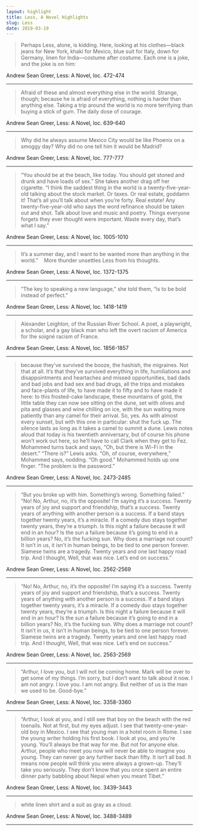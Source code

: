 ```yaml
---
layout: highlight
title: Less, A Novel Highlights
slug: Less
date: 2019-03-19
---
```


> Perhaps Less, alone, is kidding. Here, looking at his clothes—black jeans for New York, khaki for Mexico, blue suit for Italy, down for Germany, linen for India—costume after costume. Each one is a joke, and the joke is on him:

Andrew Sean Greer, Less: A Novel, loc. 472-474
<hr>


> Afraid of these and almost everything else in the world. Strange, though; because he is afraid of everything, nothing is harder than anything else. Taking a trip around the world is no more terrifying than buying a stick of gum. The daily dose of courage.

Andrew Sean Greer, Less: A Novel, loc. 639-640
<hr>


> Why did he always assume Mexico City would be like Phoenix on a smoggy day? Why did no one tell him it would be Madrid?

Andrew Sean Greer, Less: A Novel, loc. 777-777
<hr>


> “You should be at the beach, like today. You should get stoned and drunk and have loads of sex.” She takes another drag off her cigarette. “I think the saddest thing in the world is a twenty-five-year-old talking about the stock market. Or taxes. Or real estate, goddamn it! That’s all you’ll talk about when you’re forty. Real estate! Any twenty-five-year-old who says the word refinance should be taken out and shot. Talk about love and music and poetry. Things everyone forgets they ever thought were important. Waste every day, that’s what I say.”

Andrew Sean Greer, Less: A Novel, loc. 1005-1010
<hr>


> It’s a summer day, and I want to be wanted more than anything in the world.”    More thunder unsettles Less from his thoughts.

Andrew Sean Greer, Less: A Novel, loc. 1372-1375
<hr>


> “The key to speaking a new language,” she told them, “is to be bold instead of perfect.”

Andrew Sean Greer, Less: A Novel, loc. 1418-1419
<hr>


> Alexander Leighton, of the Russian River School. A poet, a playwright, a scholar, and a gay black man who left the overt racism of America for the soigné racism of France.

Andrew Sean Greer, Less: A Novel, loc. 1856-1857
<hr>


> because they’ve survived the booze, the hashish, the migraines. Not that at all. It’s that they’ve survived everything in life, humiliations and disappointments and heartaches and missed opportunities, bad dads and bad jobs and bad sex and bad drugs, all the trips and mistakes and face-plants of life, to have made it to fifty and to have made it here: to this frosted-cake landscape, these mountains of gold, the little table they can now see sitting on the dune, set with olives and pita and glasses and wine chilling on ice, with the sun waiting more patiently than any camel for their arrival. So, yes. As with almost every sunset, but with this one in particular: shut the fuck up. The silence lasts as long as it takes a camel to summit a dune. Lewis notes aloud that today is his twentieth anniversary, but of course his phone won’t work out here, so he’ll have to call Clark when they get to Fez. Mohammed turns back and says, “Oh, but there is Wi-Fi in the desert.” “There is?” Lewis asks. “Oh, of course, everywhere,” Mohammed says, nodding. “Oh good.” Mohammed holds up one finger. “The problem is the password.”

Andrew Sean Greer, Less: A Novel, loc. 2473-2485
<hr>


> “But you broke up with him. Something’s wrong. Something failed.” “No! No, Arthur, no, it’s the opposite! I’m saying it’s a success. Twenty years of joy and support and friendship, that’s a success. Twenty years of anything with another person is a success. If a band stays together twenty years, it’s a miracle. If a comedy duo stays together twenty years, they’re a triumph. Is this night a failure because it will end in an hour? Is the sun a failure because it’s going to end in a billion years? No, it’s the fucking sun. Why does a marriage not count? It isn’t in us, it isn’t in human beings, to be tied to one person forever. Siamese twins are a tragedy. Twenty years and one last happy road trip. And I thought, Well, that was nice. Let’s end on success.”

Andrew Sean Greer, Less: A Novel, loc. 2562-2569
<hr>


> “No! No, Arthur, no, it’s the opposite! I’m saying it’s a success. Twenty years of joy and support and friendship, that’s a success. Twenty years of anything with another person is a success. If a band stays together twenty years, it’s a miracle. If a comedy duo stays together twenty years, they’re a triumph. Is this night a failure because it will end in an hour? Is the sun a failure because it’s going to end in a billion years? No, it’s the fucking sun. Why does a marriage not count? It isn’t in us, it isn’t in human beings, to be tied to one person forever. Siamese twins are a tragedy. Twenty years and one last happy road trip. And I thought, Well, that was nice. Let’s end on success.”

Andrew Sean Greer, Less: A Novel, loc. 2563-2569
<hr>


> “Arthur, I love you, but I will not be coming home. Mark will be over to get some of my things. I’m sorry, but I don’t want to talk about it now. I am not angry. I love you. I am not angry. But neither of us is the man we used to be. Good-bye.”

Andrew Sean Greer, Less: A Novel, loc. 3358-3360
<hr>


> “Arthur, I look at you, and I still see that boy on the beach with the red toenails. Not at first, but my eyes adjust. I see that twenty-one-year-old boy in Mexico. I see that young man in a hotel room in Rome. I see the young writer holding his first book. I look at you, and you’re young. You’ll always be that way for me. But not for anyone else. Arthur, people who meet you now will never be able to imagine you young. They can never go any further back than fifty. It isn’t all bad. It means now people will think you were always a grown-up. They’ll take you seriously. They don’t know that you once spent an entire dinner party babbling about Nepal when you meant Tibet.”

Andrew Sean Greer, Less: A Novel, loc. 3439-3443
<hr>


> white linen shirt and a suit as gray as a cloud.

Andrew Sean Greer, Less: A Novel, loc. 3488-3489
<hr>


